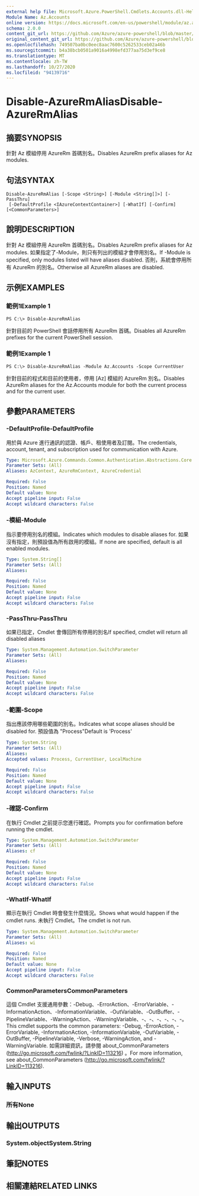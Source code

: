 ```yaml
---
external help file: Microsoft.Azure.PowerShell.Cmdlets.Accounts.dll-Help.xml
Module Name: Az.Accounts
online version: https://docs.microsoft.com/en-us/powershell/module/az.accounts/disable-azurermalias
schema: 2.0.0
content_git_url: https://github.com/Azure/azure-powershell/blob/master/src/Accounts/Accounts/help/Disable-AzureRmAlias.md
original_content_git_url: https://github.com/Azure/azure-powershell/blob/master/src/Accounts/Accounts/help/Disable-AzureRmAlias.md
ms.openlocfilehash: 749507ba0bc0eec8aac7600c5262533ceb02a46b
ms.sourcegitcommit: b4a38bcb0501a9016a4998efd377aa75d3ef9ce8
ms.translationtype: MT
ms.contentlocale: zh-TW
ms.lasthandoff: 10/27/2020
ms.locfileid: "94139716"
---
```

# <span data-ttu-id="a375d-101">Disable-AzureRmAlias</span><span class="sxs-lookup"><span data-stu-id="a375d-101">Disable-AzureRmAlias</span></span>

## <span data-ttu-id="a375d-102">摘要</span><span class="sxs-lookup"><span data-stu-id="a375d-102">SYNOPSIS</span></span>
<span data-ttu-id="a375d-103">針對 Az 模組停用 AzureRm 首碼別名。</span><span class="sxs-lookup"><span data-stu-id="a375d-103">Disables AzureRm prefix aliases for Az modules.</span></span>

## <span data-ttu-id="a375d-104">句法</span><span class="sxs-lookup"><span data-stu-id="a375d-104">SYNTAX</span></span>

```
Disable-AzureRmAlias [-Scope <String>] [-Module <String[]>] [-PassThru]
 [-DefaultProfile <IAzureContextContainer>] [-WhatIf] [-Confirm] [<CommonParameters>]
```

## <span data-ttu-id="a375d-105">說明</span><span class="sxs-lookup"><span data-stu-id="a375d-105">DESCRIPTION</span></span>
<span data-ttu-id="a375d-106">針對 Az 模組停用 AzureRm 首碼別名。</span><span class="sxs-lookup"><span data-stu-id="a375d-106">Disables AzureRm prefix aliases for Az modules.</span></span> <span data-ttu-id="a375d-107">如果指定了-Module，則只有列出的模組才會停用別名。</span><span class="sxs-lookup"><span data-stu-id="a375d-107">If -Module is specified, only modules listed will have aliases disabled.</span></span> <span data-ttu-id="a375d-108">否則，系統會停用所有 AzureRm 的別名。</span><span class="sxs-lookup"><span data-stu-id="a375d-108">Otherwise all AzureRm aliases are disabled.</span></span>

## <span data-ttu-id="a375d-109">示例</span><span class="sxs-lookup"><span data-stu-id="a375d-109">EXAMPLES</span></span>

### <span data-ttu-id="a375d-110">範例1</span><span class="sxs-lookup"><span data-stu-id="a375d-110">Example 1</span></span>
```
PS C:\> Disable-AzureRmAlias
```

<span data-ttu-id="a375d-111">針對目前的 PowerShell 會話停用所有 AzureRm 首碼。</span><span class="sxs-lookup"><span data-stu-id="a375d-111">Disables all AzureRm prefixes for the current PowerShell session.</span></span>

### <span data-ttu-id="a375d-112">範例1</span><span class="sxs-lookup"><span data-stu-id="a375d-112">Example 1</span></span>
```
PS C:\> Disable-AzureRmAlias -Module Az.Accounts -Scope CurrentUser
```

<span data-ttu-id="a375d-113">針對目前的程式和目前的使用者，停用 [Az] 模組的 AzureRm 別名。</span><span class="sxs-lookup"><span data-stu-id="a375d-113">Disables AzureRm aliases for the Az.Accounts module for both the current process and for the current user.</span></span>

## <span data-ttu-id="a375d-114">參數</span><span class="sxs-lookup"><span data-stu-id="a375d-114">PARAMETERS</span></span>

### <span data-ttu-id="a375d-115">-DefaultProfile</span><span class="sxs-lookup"><span data-stu-id="a375d-115">-DefaultProfile</span></span>
<span data-ttu-id="a375d-116">用於與 Azure 進行通訊的認證、帳戶、租使用者及訂閱。</span><span class="sxs-lookup"><span data-stu-id="a375d-116">The credentials, account, tenant, and subscription used for communication with Azure.</span></span>

```yaml
Type: Microsoft.Azure.Commands.Common.Authentication.Abstractions.Core.IAzureContextContainer
Parameter Sets: (All)
Aliases: AzContext, AzureRmContext, AzureCredential

Required: False
Position: Named
Default value: None
Accept pipeline input: False
Accept wildcard characters: False
```

### <span data-ttu-id="a375d-117">-模組</span><span class="sxs-lookup"><span data-stu-id="a375d-117">-Module</span></span>
<span data-ttu-id="a375d-118">指示要停用別名的模組。</span><span class="sxs-lookup"><span data-stu-id="a375d-118">Indicates which modules to disable aliases for.</span></span>
<span data-ttu-id="a375d-119">如果沒有指定，則預設值為所有啟用的模組。</span><span class="sxs-lookup"><span data-stu-id="a375d-119">If none are specified, default is all enabled modules.</span></span>

```yaml
Type: System.String[]
Parameter Sets: (All)
Aliases:

Required: False
Position: Named
Default value: None
Accept pipeline input: False
Accept wildcard characters: False
```

### <span data-ttu-id="a375d-120">-PassThru</span><span class="sxs-lookup"><span data-stu-id="a375d-120">-PassThru</span></span>
<span data-ttu-id="a375d-121">如果已指定，Cmdlet 會傳回所有停用的別名</span><span class="sxs-lookup"><span data-stu-id="a375d-121">If specified, cmdlet will return all disabled aliases</span></span>

```yaml
Type: System.Management.Automation.SwitchParameter
Parameter Sets: (All)
Aliases:

Required: False
Position: Named
Default value: None
Accept pipeline input: False
Accept wildcard characters: False
```

### <span data-ttu-id="a375d-122">-範圍</span><span class="sxs-lookup"><span data-stu-id="a375d-122">-Scope</span></span>
<span data-ttu-id="a375d-123">指出應該停用哪些範圍的別名。</span><span class="sxs-lookup"><span data-stu-id="a375d-123">Indicates what scope aliases should be disabled for.</span></span> <span data-ttu-id="a375d-124">預設值為 "Process"</span><span class="sxs-lookup"><span data-stu-id="a375d-124">Default is 'Process'</span></span>

```yaml
Type: System.String
Parameter Sets: (All)
Aliases:
Accepted values: Process, CurrentUser, LocalMachine

Required: False
Position: Named
Default value: None
Accept pipeline input: False
Accept wildcard characters: False
```

### <span data-ttu-id="a375d-125">-確認</span><span class="sxs-lookup"><span data-stu-id="a375d-125">-Confirm</span></span>
<span data-ttu-id="a375d-126">在執行 Cmdlet 之前提示您進行確認。</span><span class="sxs-lookup"><span data-stu-id="a375d-126">Prompts you for confirmation before running the cmdlet.</span></span>

```yaml
Type: System.Management.Automation.SwitchParameter
Parameter Sets: (All)
Aliases: cf

Required: False
Position: Named
Default value: None
Accept pipeline input: False
Accept wildcard characters: False
```

### <span data-ttu-id="a375d-127">-WhatIf</span><span class="sxs-lookup"><span data-stu-id="a375d-127">-WhatIf</span></span>
<span data-ttu-id="a375d-128">顯示在執行 Cmdlet 時會發生什麼情況。</span><span class="sxs-lookup"><span data-stu-id="a375d-128">Shows what would happen if the cmdlet runs.</span></span>
<span data-ttu-id="a375d-129">未執行 Cmdlet。</span><span class="sxs-lookup"><span data-stu-id="a375d-129">The cmdlet is not run.</span></span>

```yaml
Type: System.Management.Automation.SwitchParameter
Parameter Sets: (All)
Aliases: wi

Required: False
Position: Named
Default value: None
Accept pipeline input: False
Accept wildcard characters: False
```

### <span data-ttu-id="a375d-130">CommonParameters</span><span class="sxs-lookup"><span data-stu-id="a375d-130">CommonParameters</span></span>
<span data-ttu-id="a375d-131">這個 Cmdlet 支援通用參數：-Debug、-ErrorAction、-ErrorVariable、-InformationAction、-InformationVariable、-OutVariable、-OutBuffer、-PipelineVariable、-WarningAction、-WarningVariable、-、-、-、-、-、-。</span><span class="sxs-lookup"><span data-stu-id="a375d-131">This cmdlet supports the common parameters: -Debug, -ErrorAction, -ErrorVariable, -InformationAction, -InformationVariable, -OutVariable, -OutBuffer, -PipelineVariable, -Verbose, -WarningAction, and -WarningVariable.</span></span> <span data-ttu-id="a375d-132">如需詳細資訊，請參閱 about_CommonParameters (http://go.microsoft.com/fwlink/?LinkID=113216) 。</span><span class="sxs-lookup"><span data-stu-id="a375d-132">For more information, see about_CommonParameters (http://go.microsoft.com/fwlink/?LinkID=113216).</span></span>

## <span data-ttu-id="a375d-133">輸入</span><span class="sxs-lookup"><span data-stu-id="a375d-133">INPUTS</span></span>

### <span data-ttu-id="a375d-134">所有</span><span class="sxs-lookup"><span data-stu-id="a375d-134">None</span></span>

## <span data-ttu-id="a375d-135">輸出</span><span class="sxs-lookup"><span data-stu-id="a375d-135">OUTPUTS</span></span>

### <span data-ttu-id="a375d-136">System.object</span><span class="sxs-lookup"><span data-stu-id="a375d-136">System.String</span></span>

## <span data-ttu-id="a375d-137">筆記</span><span class="sxs-lookup"><span data-stu-id="a375d-137">NOTES</span></span>

## <span data-ttu-id="a375d-138">相關連結</span><span class="sxs-lookup"><span data-stu-id="a375d-138">RELATED LINKS</span></span>
